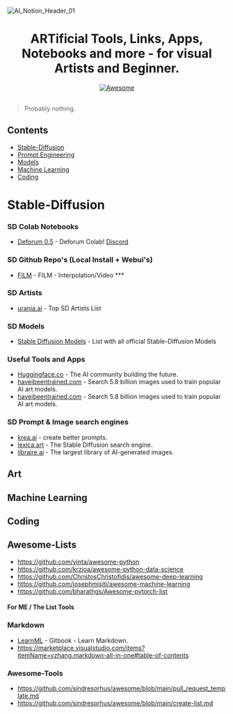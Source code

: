 ![AI_Notion_Header_01](https://user-images.githubusercontent.com/88795005/194165620-4a80749c-70d2-43bf-b038-5677e3a0188f.png)

<h1 align="center">
	ARTificial Tools, Links, Apps, Notebooks and more - for visual Artists and Beginner.
</h1>
<div align="center"><a href="https://github.com/sindresorhus/awesome">
<img src="https://cdn.rawgit.com/sindresorhus/awesome/d7305f38d29fed78fa85652e3a63e154dd8e8829/media/badge.svg" alt="Awesome" border="0">
</a>
</div>
</br>

> Probably nothing.


## Contents
* [Stable-Diffusion](#stable-diffusion)
* [Prompt Engineering](#feature-engineering)
* [Models](#model-explanation)
* [Machine Learning](#machine-learning)
* [Coding](#coding)


# Stable-Diffusion

### SD Colab Notebooks
* [Deforum 0.5](https://colab.research.google.com/github/deforum/stable-diffusion/blob/main/Deforum_Stable_Diffusion.ipynb) - Deforum Colab! [Discord](https://discord.com/invite/upmXXsrwZc)

### SD Github Repo's (Local Install + Webui's)
* [FILM](https://github.com/google-research/frame-interpolation) - FILM - Interpolation/Video ***


### SD Artists
* [urania.ai](https://www.urania.ai/top-sd-artists) - Top SD Artists List

### SD Models
* [Stable Diffusion Models](https://rentry.org/sdmodels) - List with all official Stable-Diffusion Models

### Useful Tools and Apps
* [Huggingface.co](https://huggingface.co/) - The AI community building the future.
* [haveibeentrained.com](https://haveibeentrained.com/) - Search 5.8 billion images used to train popular AI art models.
* [haveibeentrained.com](https://haveibeentrained.com/) - Search 5.8 billion images used to train popular AI art models.

### SD Prompt & Image search engines
* [krea.ai](https://www.krea.ai/) - create better prompts.
* [lexica.art](https://lexica.art/) - The Stable Diffusion search engine.
* [libraire.ai](https://libraire.ai/) - The largest library of AI-generated images.

## Art

## Machine Learning

## Coding

## Awesome-Lists

- https://github.com/vinta/awesome-python
- https://github.com/krzjoa/awesome-python-data-science
- https://github.com/ChristosChristofidis/awesome-deep-learning
- https://github.com/josephmisiti/awesome-machine-learning
- https://github.com/bharathgs/Awesome-pytorch-list


#### For ME / The List Tools

### Markdown
* [LearnML](https://gitbook.gitbook.io/learn-markdown/) - Gitbook - Learn Markdown.
* https://marketplace.visualstudio.com/items?itemName=yzhang.markdown-all-in-one#table-of-contents

### Awesome-Tools
* https://github.com/sindresorhus/awesome/blob/main/pull_request_template.md
* https://github.com/sindresorhus/awesome/blob/main/create-list.md
